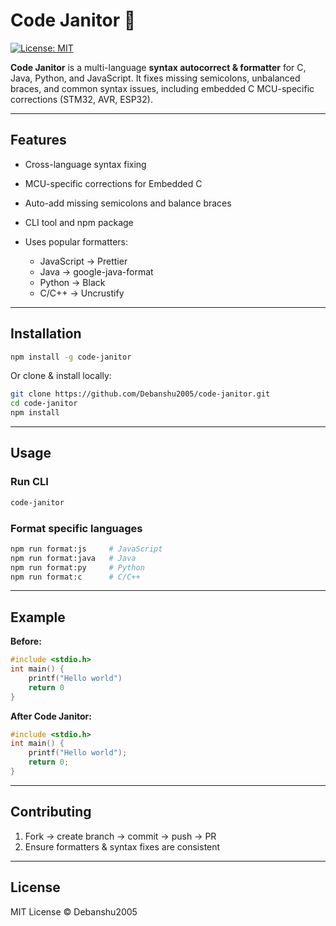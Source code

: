 # Code Janitor 🧩

[![License: MIT](https://img.shields.io/badge/License-MIT-yellow.svg)](https://opensource.org/licenses/MIT)

**Code Janitor** is a multi-language **syntax autocorrect & formatter** for C, Java, Python, and JavaScript. It fixes missing semicolons, unbalanced braces, and common syntax issues, including embedded C MCU-specific corrections (STM32, AVR, ESP32).

---

## Features

* Cross-language syntax fixing
* MCU-specific corrections for Embedded C
* Auto-add missing semicolons and balance braces
* CLI tool and npm package
* Uses popular formatters:

  * JavaScript → Prettier
  * Java → google-java-format
  * Python → Black
  * C/C++ → Uncrustify

---

## Installation

```bash
npm install -g code-janitor
```

Or clone & install locally:

```bash
git clone https://github.com/Debanshu2005/code-janitor.git
cd code-janitor
npm install
```

---

## Usage

### Run CLI

```bash
code-janitor
```

### Format specific languages

```bash
npm run format:js     # JavaScript
npm run format:java   # Java
npm run format:py     # Python
npm run format:c      # C/C++
```

---

## Example

**Before:**

```c
#include <stdio.h>
int main() {
    printf("Hello world")
    return 0
}
```

**After Code Janitor:**

```c
#include <stdio.h>
int main() {
    printf("Hello world");
    return 0;
}
```

---

## Contributing

1. Fork → create branch → commit → push → PR
2. Ensure formatters & syntax fixes are consistent

---

## License

MIT License © Debanshu2005
